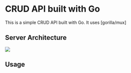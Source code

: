 CRUD API built with Go
======================

This is a simple CRUD API built with Go. It uses [gorilla/mux]

## Server Architecture 
![](golearning/src/go-crud-api/img/server_arch.png)

## Usage
